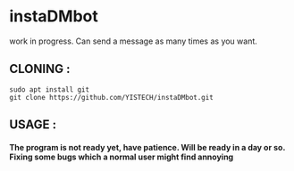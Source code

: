 # instaDMbot
work in progress. Can send a message as many times as you want.


## CLONING :
```
sudo apt install git 
git clone https://github.com/YISTECH/instaDMbot.git
```
## USAGE :
#### The program is not ready yet, have patience. Will be ready in a day or so. Fixing some bugs which a normal user might find annoying

